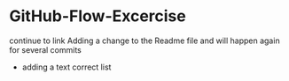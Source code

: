 # GitHub-Flow-Excercise
continue to link
Adding a change to the Readme file
and will happen again for several commits
* adding a text 
correct list 
